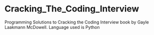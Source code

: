 # Cracking_The_Coding_Interview
Programming Solutions to Cracking the Coding Interview book by Gayle Laakmann McDowell. Language used is Python

